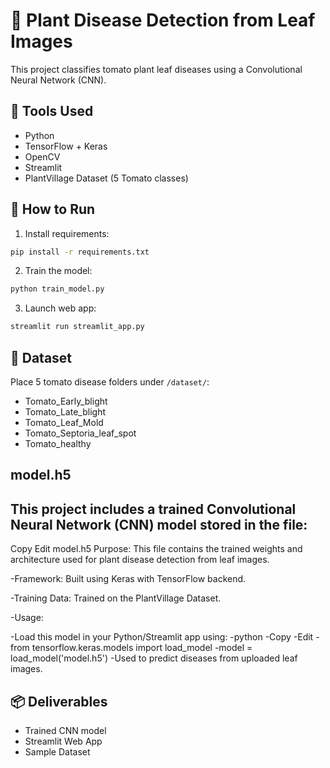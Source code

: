 # 🌿 Plant Disease Detection from Leaf Images

This project classifies tomato plant leaf diseases using a Convolutional Neural Network (CNN).

## 🔧 Tools Used
- Python
- TensorFlow + Keras
- OpenCV
- Streamlit
- PlantVillage Dataset (5 Tomato classes)

## 🚀 How to Run

1. Install requirements:
```bash
pip install -r requirements.txt
```

2. Train the model:
```bash
python train_model.py
```

3. Launch web app:
```bash
streamlit run streamlit_app.py
```

## 📁 Dataset
Place 5 tomato disease folders under `/dataset/`:
- Tomato_Early_blight
- Tomato_Late_blight
- Tomato_Leaf_Mold
- Tomato_Septoria_leaf_spot
- Tomato_healthy

## model.h5
## This project includes a trained Convolutional Neural Network (CNN) model stored in the file:

Copy
Edit
model.h5
Purpose: This file contains the trained weights and architecture used for plant disease detection from leaf images.

-Framework: Built using Keras with TensorFlow backend.

-Training Data: Trained on the PlantVillage Dataset.

-Usage:

-Load this model in your Python/Streamlit app using:
-python
-Copy
-Edit
-from tensorflow.keras.models import load_model
-model = load_model('model.h5')
-Used to predict diseases from uploaded leaf images.

## 📦 Deliverables
- Trained CNN model
- Streamlit Web App
- Sample Dataset
